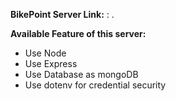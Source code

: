 <b>BikePoint Server Link:</b> : . 
</br> 

<b>Available Feature of this server:</b>
<ul>
    <li> Use Node </li>
    <li> Use Express </li>
    <li> Use Database as mongoDB </li>
    <li> Use dotenv for credential security </li>
</ul>